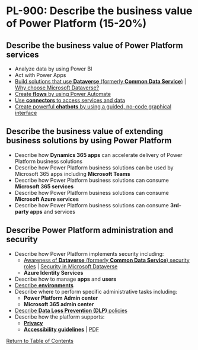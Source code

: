 # PL-900: Describe the business value of Power Platform (15-20%)

## Describe the business value of Power Platform services
- Analyze data by using Power BI
- Act with Power Apps
- [Build solutions that use **Dataverse** (formerly **Common Data Service**)](https://docs.microsoft.com/en-us/powerapps/maker/data-platform/data-platform-intro) | [Why choose Microsoft Dataverse?](https://docs.microsoft.com/en-us/powerapps/maker/data-platform/why-dataverse-overview)
- [Create **flows** by using Power Automate](https://flow.microsoft.com/)
- [Use **connectors** to access services and data](https://docs.microsoft.com/en-us/powerapps/maker/canvas-apps/connections-list)
- [Create powerful **chatbots** by using a guided, no-code graphical interface](https://powervirtualagents.microsoft.com/en-us/blog/power-virtual-agents-bot-framework-enabling-everyone-to-build-intelligent-chatbots/)

## Describe the business value of extending business solutions by using Power Platform
- Describe how **Dynamics 365 apps** can accelerate delivery of Power Platform business solutions
- Describe how Power Platform business solutions can be used by Microsoft 365 apps including **Microsoft Teams**
- Describe how Power Platform business solutions can consume **Microsoft 365 services**
- Describe how Power Platform business solutions can consume **Microsoft Azure services**
- Describe how Power Platform business solutions can consume **3rd-party apps** and services

## Describe Power Platform administration and security
- Describe how Power Platform implements security including:
    - [Awareness of **Dataverse** (formerly **Common Data Service**) security roles](https://docs.microsoft.com/en-us/power-platform/admin/wp-security-cds) | [Security in Microsoft Dataverse](https://docs.microsoft.com/en-us/power-platform/admin/wp-security)
    - **Azure Identity Services**
- Describe how to manage **apps** and **users**
- [Describe **environments**](https://docs.microsoft.com/en-us/power-platform/admin/environments-overview)
- Describe where to perform specific administrative tasks including:
    - **Power Platform Admin center**
    - **Microsoft 365 admin center**
- [Describe **Data Loss Prevention (DLP)** policies](https://docs.microsoft.com/en-us/power-automate/prevent-data-loss)
- Describe how the platform supports:
    - [**Privacy**](https://docs.microsoft.com/en-us/power-platform/admin/wp-compliance-data-privacy)
    - [**Accessibility guidelines**](https://powerapps.microsoft.com/en-us/blog/powerapps-canvas-app-accessibility-guidelines/) | [PDF](https://thriveproduct.blob.core.windows.net/thrivedocs/PowerApps%20Accessibility%20Standards%20and%20Guidelines.pdf)

[Return to Table of Contents](README.md)